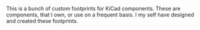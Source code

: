 This is a bunch of custom footprints for KiCad components. 
These are components, that I own, or use on a frequent basis. 
I my self have designed and created these footprints. 
